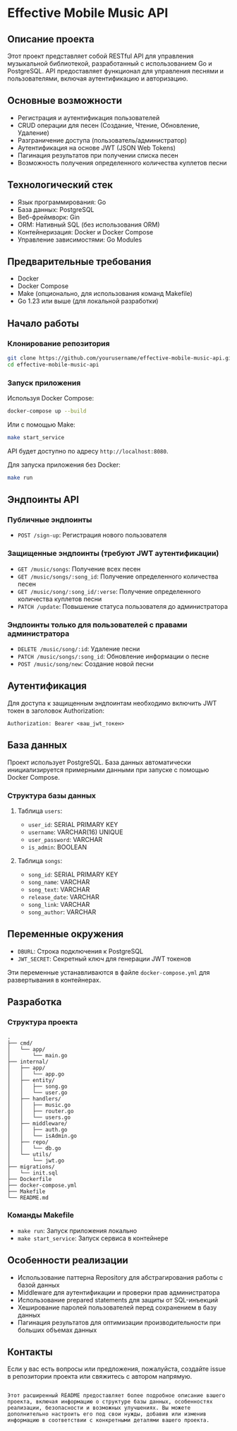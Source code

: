 # Effective Mobile Music API

## Описание проекта

Этот проект представляет собой RESTful API для управления музыкальной библиотекой, разработанный с использованием Go и PostgreSQL. API предоставляет функционал для управления песнями и пользователями, включая аутентификацию и авторизацию.

## Основные возможности

- Регистрация и аутентификация пользователей
- CRUD операции для песен (Создание, Чтение, Обновление, Удаление)
- Разграничение доступа (пользователь/администратор)
- Аутентификация на основе JWT (JSON Web Tokens)
- Пагинация результатов при получении списка песен
- Возможность получения определенного количества куплетов песни

## Технологический стек

- Язык программирования: Go
- База данных: PostgreSQL
- Веб-фреймворк: Gin
- ORM: Нативный SQL (без использования ORM)
- Контейнеризация: Docker и Docker Compose
- Управление зависимостями: Go Modules

## Предварительные требования

- Docker
- Docker Compose
- Make (опционально, для использования команд Makefile)
- Go 1.23 или выше (для локальной разработки)

## Начало работы

### Клонирование репозитория

```bash
git clone https://github.com/yourusername/effective-mobile-music-api.git
cd effective-mobile-music-api
```

### Запуск приложения

Используя Docker Compose:

```bash
docker-compose up --build
```

Или с помощью Make:

```bash
make start_service
```

API будет доступно по адресу `http://localhost:8080`.

Для запуска приложения без Docker:

```bash
make run
```

## Эндпоинты API

### Публичные эндпоинты

- `POST /sign-up`: Регистрация нового пользователя

### Защищенные эндпоинты (требуют JWT аутентификации)

- `GET /music/songs`: Получение всех песен
- `GET /music/songs/:song_id`: Получение определенного количества песен
- `GET /music/song/:song_id/:verse`: Получение определенного количества куплетов песни
- `PATCH /update`: Повышение статуса пользователя до администратора

### Эндпоинты только для пользователей с правами администратора

- `DELETE /music/song/:id`: Удаление песни
- `PATCH /music/songs/:song_id`: Обновление информации о песне
- `POST /music/song/new`: Создание новой песни

## Аутентификация

Для доступа к защищенным эндпоинтам необходимо включить JWT токен в заголовок Authorization:

```
Authorization: Bearer <ваш_jwt_токен>
```

## База данных

Проект использует PostgreSQL. База данных автоматически инициализируется примерными данными при запуске с помощью Docker Compose.

### Структура базы данных

1. Таблица `users`:
   - `user_id`: SERIAL PRIMARY KEY
   - `username`: VARCHAR(16) UNIQUE
   - `user_password`: VARCHAR
   - `is_admin`: BOOLEAN

2. Таблица `songs`:
   - `song_id`: SERIAL PRIMARY KEY
   - `song_name`: VARCHAR
   - `song_text`: VARCHAR
   - `release_date`: VARCHAR
   - `song_link`: VARCHAR
   - `song_author`: VARCHAR

## Переменные окружения

- `DBURL`: Строка подключения к PostgreSQL
- `JWT_SECRET`: Секретный ключ для генерации JWT токенов

Эти переменные устанавливаются в файле `docker-compose.yml` для развертывания в контейнерах.

## Разработка

### Структура проекта

```
.
├── cmd/
│   └── app/
│       └── main.go
├── internal/
│   ├── app/
│   │   └── app.go
│   ├── entity/
│   │   ├── song.go
│   │   └── user.go
│   ├── handlers/
│   │   ├── music.go
│   │   ├── router.go
│   │   └── users.go
│   ├── middleware/
│   │   ├── auth.go
│   │   └── isAdmin.go
│   ├── repo/
│   │   └── db.go
│   └── utils/
│       └── jwt.go
├── migrations/
│   └── init.sql
├── Dockerfile
├── docker-compose.yml
├── Makefile
└── README.md
```

### Команды Makefile

- `make run`: Запуск приложения локально
- `make start_service`: Запуск сервиса в контейнере

## Особенности реализации

- Использование паттерна Repository для абстрагирования работы с базой данных
- Middleware для аутентификации и проверки прав администратора
- Использование prepared statements для защиты от SQL-инъекций
- Хеширование паролей пользователей перед сохранением в базу данных
- Пагинация результатов для оптимизации производительности при больших объемах данных


## Контакты

Если у вас есть вопросы или предложения, пожалуйста, создайте issue в репозитории проекта или свяжитесь с автором напрямую.

```

Этот расширенный README предоставляет более подробное описание вашего проекта, включая информацию о структуре базы данных, особенностях реализации, безопасности и возможных улучшениях. Вы можете дополнительно настроить его под свои нужды, добавив или изменив информацию в соответствии с конкретными деталями вашего проекта.